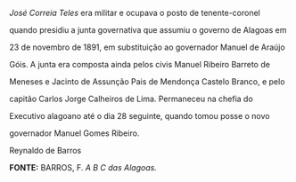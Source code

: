 

*José Correia Teles* era militar e ocupava o posto de tenente-coronel

quando presidiu a junta governativa que assumiu o governo de Alagoas em

23 de novembro de 1891, em substituição ao governador Manuel de Araújo

Góis. A junta era composta ainda pelos civis Manuel Ribeiro Barreto de

Meneses e Jacinto de Assunção Pais de Mendonça Castelo Branco, e pelo

capitão Carlos Jorge Calheiros de Lima. Permaneceu na chefia do

Executivo alagoano até o dia 28 seguinte, quando tomou posse o novo

governador Manuel Gomes Ribeiro.



Reynaldo de Barros



**FONTE:** BARROS, F. *A B C das Alagoas.*

